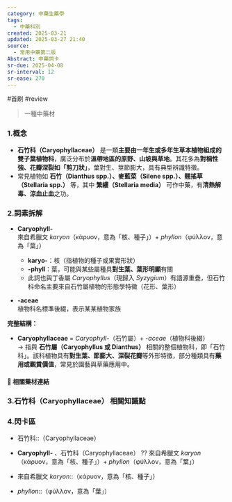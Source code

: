 ```yaml
---
category: 中藥生藥學
tags:
  - 中藥科別
created: 2025-03-21
updated: 2025-03-27 21:40
source:
  - 常用中藥第二版
Abstract: 中藥詞卡
sr-due: 2025-04-08
sr-interval: 12
sr-ease: 270
---
```

#首刷 #review
> 一種中藥材
### 1.概念
- **石竹科（Caryophyllaceae）** 是一類**主要由一年生或多年生草本植物組成的雙子葉植物科**，廣泛分布於**溫帶地區的原野、山坡與草地**。其花多為**對稱性強、花瓣深裂如「剪刀狀」**，葉對生、莖節膨大，具有典型辨識特徵。  
- 常見植物如 **石竹（Dianthus spp.）、麥藍菜（Silene spp.）、翹搖草（Stellaria spp.）** 等，其中 **繁縷（Stellaria media）** 可作中藥，有**清熱解毒、涼血止血**之功。

### 2.詞素拆解
- **Caryophyll-**  
  來自希臘文 *karyon*（κάρυον，意為「核、種子」）+ *phyllon*（φύλλον，意為「葉」）  
  - **karyo-**：核（指植物的種子或果實形狀）  
  - **-phyll**：葉，可能與某些屬種具**對生葉、葉形明顯**有關  
  - 此詞也與丁香屬 *Caryophyllus*（現歸入 *Syzygium*）有語源重疊，但石竹科命名主要來自石竹屬植物的形態學特徵（花形、葉形）  

- **-aceae**  
  植物科名標準後綴，表示某某植物家族  

**完整結構：**
- **Caryophyllaceae** = *Caryophyll-*（石竹屬）+ *-aceae*（植物科後綴）  
→ 指與 **石竹屬（Caryophyllus 或 Dianthus）** 相關的整個植物科，即「石竹科」。該科植物具有**對生葉、節膨大、深裂花瓣**等外形特徵，部分種類具有**藥用或觀賞價值**，常見於園藝與草藥應用中。

#### 📌 相關藥材連結





### 3.石竹科（Caryophyllaceae） 相關知識點




### 4.閃卡區


- 石竹科::（Caryophyllaceae） <!--SR:!2025-04-02,6,250-->


- **Caryophyll-**  、石竹科（Caryophyllaceae）
??
  來自希臘文 *karyon*（κάρυον，意為「核、種子」）+ *phyllon*（φύλλον，意為「葉」） <!--SR:!2025-03-30,3,230!2025-04-02,6,255-->  



- 來自希臘文 *karyon*::（κάρυον，意為「核、種子」） <!--SR:!2025-04-02,6,250-->

- *phyllon*::（φύλλον，意為「葉」） <!--SR:!2025-03-28,1,190-->